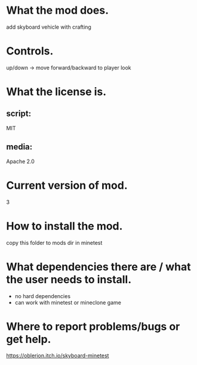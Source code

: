 
# What the mod does.
add skyboard vehicle with crafting

# Controls.
 up/down -> move forward/backward to player look

# What the license is.
## script: 
MIT 
## media:
Apache 2.0

# Current version of mod.
3

# How to install the mod.
copy this folder to mods dir in minetest

# What dependencies there are / what the user needs to install.
- no hard dependencies
- can work with minetest or mineclone game

# Where to report problems/bugs or get help.
https://oblerion.itch.io/skyboard-minetest
